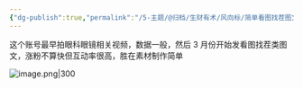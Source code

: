 ```yaml
---
{"dg-publish":true,"permalink":"/5-主题/@归档/生财有术/风向标/简单看图找茬图文，快速涨粉/","tags":["生财有术","风向标"],"noteIcon":"1","created":"2024-04-11","updated":"2024-04-12"}
---
```


这个账号最早拍眼科眼镜相关视频，数据一般，然后 3 月份开始发看图找茬类图文，涨粉不算快但互动率很高，胜在素材制作简单

![image.png|300](http://img.xlg.life/images/202404120010353.png)

